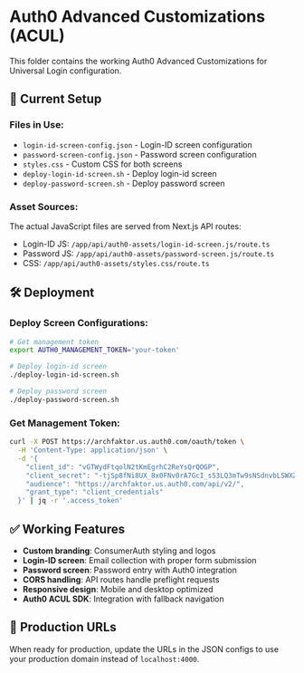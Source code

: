 # Auth0 Advanced Customizations (ACUL)

This folder contains the working Auth0 Advanced Customizations for Universal Login configuration.

## 🚀 Current Setup

### **Files in Use:**
- `login-id-screen-config.json` - Login-ID screen configuration
- `password-screen-config.json` - Password screen configuration
- `styles.css` - Custom CSS for both screens
- `deploy-login-id-screen.sh` - Deploy login-id screen
- `deploy-password-screen.sh` - Deploy password screen

### **Asset Sources:**
The actual JavaScript files are served from Next.js API routes:
- Login-ID JS: `/app/api/auth0-assets/login-id-screen.js/route.ts`
- Password JS: `/app/api/auth0-assets/password-screen.js/route.ts`
- CSS: `/app/api/auth0-assets/styles.css/route.ts`

## 🛠 Deployment

### **Deploy Screen Configurations:**
```bash
# Get management token
export AUTH0_MANAGEMENT_TOKEN='your-token'

# Deploy login-id screen
./deploy-login-id-screen.sh

# Deploy password screen
./deploy-password-screen.sh
```

### **Get Management Token:**
```bash
curl -X POST https://archfaktor.us.auth0.com/oauth/token \
  -H 'Content-Type: application/json' \
  -d '{
    "client_id": "vGTWydFtqolN2tKmEgrhC2ReYsQrQOGP",
    "client_secret": "-tjSp8fNi8UX_8x0FNv0rA7GcI_s53LQ3mTw9sNSdnvbLSWXZZlYQ-Hhh297L4vv",
    "audience": "https://archfaktor.us.auth0.com/api/v2/",
    "grant_type": "client_credentials"
  }' | jq -r '.access_token'
```

## ✅ Working Features

- **Custom branding**: ConsumerAuth styling and logos
- **Login-ID screen**: Email collection with proper form submission
- **Password screen**: Password entry with Auth0 integration
- **CORS handling**: API routes handle preflight requests
- **Responsive design**: Mobile and desktop optimized
- **Auth0 ACUL SDK**: Integration with fallback navigation

## 🎯 Production URLs

When ready for production, update the URLs in the JSON configs to use your production domain instead of `localhost:4000`.